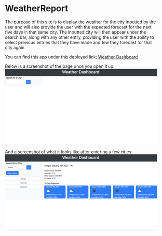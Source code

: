 # WeatherReport
The purpose of this site is to display the weather for the city inputted by the user and will also provide the user with the expected forecast for the next five days in that same city. The inputted city will then appear under the search bar, along with any other entry, providing the user with the ability to select  previous entries that they have made and few they forecast for that city again.

You can find this app under this deployed link:
[Weather Dashboard](https://jpls218.github.io/WeatherReport/)

Below is a screenshot of the page once you open it up:
![Weather Dashboard](Weather_Dashboard1.jpeg)

And a screenshot of what it looks like after entering a few cities:
![Weather Dashboard](Weather_Dashboard.jpeg)

